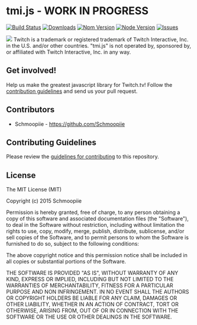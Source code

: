 # tmi.js - WORK IN PROGRESS
[![Build Status](https://secure.travis-ci.org/Schmoopiie/tmi.js.png?branch=master)](https://travis-ci.org/Schmoopiie/tmi.js) [![Downloads](http://img.shields.io/npm/dm/tmi.js.svg?style=flat)](https://www.npmjs.org/package/tmi.js) [![Npm Version](http://img.shields.io/npm/v/tmi.js.svg?style=flat)](https://www.npmjs.org/package/tmi.js) [![Node Version](https://img.shields.io/node/v/tmi.js.svg?style=flat)](https://www.npmjs.org/package/tmi.js) [![Issues](http://img.shields.io/github/issues/Schmoopiie/tmi.js.svg?style=flat)](https://github.com/Schmoopiie/tmi.js/tmi)

![](http://i.imgur.com/pN6SGjv.png)
Twitch is a trademark or registered trademark of Twitch Interactive, Inc. in the U.S. and/or other countries. "tmi.js" is not operated by, sponsored by, or affiliated with Twitch Interactive, Inc. in any way.

## Get involved!

Help us make the greatest javascript library for Twitch.tv! Follow the [contribution guidelines](./CONTRIBUTING.md) and send us your pull request.

## Contributors

- Schmoopiie - https://github.com/Schmoopiie

## Contributing Guidelines

Please review the [guidelines for contributing](./CONTRIBUTING.md) to this repository.

## License

The MIT License (MIT)

Copyright (c) 2015 Schmoopiie

Permission is hereby granted, free of charge, to any person obtaining a copy
of this software and associated documentation files (the "Software"), to deal
in the Software without restriction, including without limitation the rights
to use, copy, modify, merge, publish, distribute, sublicense, and/or sell
copies of the Software, and to permit persons to whom the Software is
furnished to do so, subject to the following conditions:

The above copyright notice and this permission notice shall be included in
all copies or substantial portions of the Software.

THE SOFTWARE IS PROVIDED "AS IS", WITHOUT WARRANTY OF ANY KIND, EXPRESS OR
IMPLIED, INCLUDING BUT NOT LIMITED TO THE WARRANTIES OF MERCHANTABILITY,
FITNESS FOR A PARTICULAR PURPOSE AND NON INFRINGEMENT. IN NO EVENT SHALL THE
AUTHORS OR COPYRIGHT HOLDERS BE LIABLE FOR ANY CLAIM, DAMAGES OR OTHER
LIABILITY, WHETHER IN AN ACTION OF CONTRACT, TORT OR OTHERWISE, ARISING FROM,
OUT OF OR IN CONNECTION WITH THE SOFTWARE OR THE USE OR OTHER DEALINGS IN
THE SOFTWARE.
